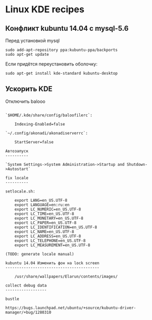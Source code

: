 Linux KDE recipes
=================

Конфликт kubuntu 14.04 с mysql-5.6
----------------------------------

Перед установкой mysql

    sudo add-apt-repository ppa:kubuntu-ppa/backports
    sudo apt-get update

Если придётся переустановить оболочку:

    sudo apt-get install kde-standard kubuntu-desktop

Ускорить KDE
------------

Отключить balooo
~~~~~~~~~~~~~~~~

`$HOME/.kde/share/config/baloofilerc`:

	Indexing-Enabled=false

`~/.config/akonadi/akonadiserverrc`:

	StartServer=false

Автозапуск
----------

`System Settings->System Administration->Startup and Shutdown->Autostart`

fix locale
----------

setlocale.sh:

	export LANG=en_US.UTF-8
	export LANGUAGE=en:ru:en
	export LC_NUMERIC=en_US.UTF-8
	export LC_TIME=en_US.UTF-8
	export LC_MONETARY=en_US.UTF-8
	export LC_PAPER=en_US.UTF-8
	export LC_IDENTIFICATION=en_US.UTF-8
	export LC_NAME=en_US.UTF-8
	export LC_ADDRESS=en_US.UTF-8
	export LC_TELEPHONE=en_US.UTF-8
	export LC_MEASUREMENT=en_US.UTF-8

(TODO: generate locale manual)

kubuntu 14.04 Изменить фон на lock screen
-----------------------------------------

	/usr/share/wallpapers/Elarun/contents/images/

collect debug data
------------------

bustle

https://bugs.launchpad.net/ubuntu/+source/kubuntu-driver-manager/+bug/1280310